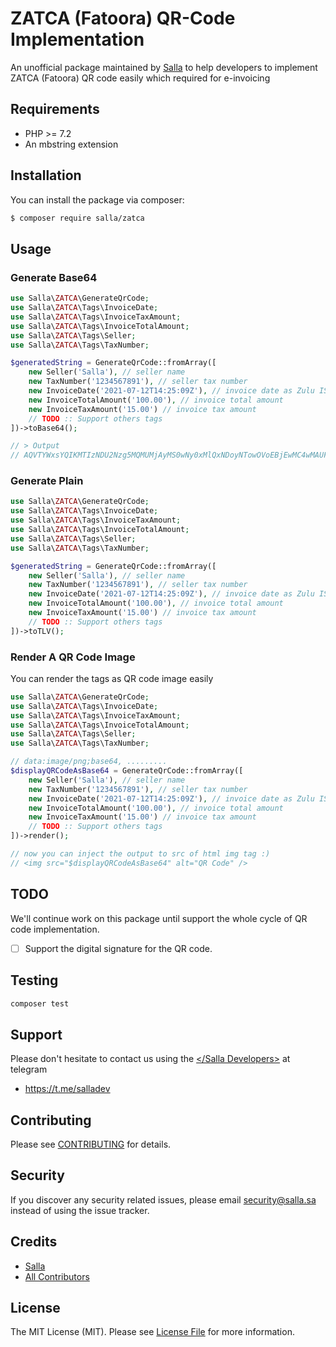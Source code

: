 # ZATCA (Fatoora) QR-Code Implementation

An unofficial package maintained by [Salla](https://salla.dev) to help developers to implement ZATCA (Fatoora) QR code easily which required for e-invoicing

## Requirements

* PHP >= 7.2
* An mbstring extension

## Installation

You can install the package via composer:

```bash
$ composer require salla/zatca
```

## Usage

### Generate Base64

```php
use Salla\ZATCA\GenerateQrCode;
use Salla\ZATCA\Tags\InvoiceDate;
use Salla\ZATCA\Tags\InvoiceTaxAmount;
use Salla\ZATCA\Tags\InvoiceTotalAmount;
use Salla\ZATCA\Tags\Seller;
use Salla\ZATCA\Tags\TaxNumber;

$generatedString = GenerateQrCode::fromArray([
    new Seller('Salla'), // seller name        
    new TaxNumber('1234567891'), // seller tax number
    new InvoiceDate('2021-07-12T14:25:09Z'), // invoice date as Zulu ISO8601 @see https://en.wikipedia.org/wiki/ISO_8601
    new InvoiceTotalAmount('100.00'), // invoice total amount
    new InvoiceTaxAmount('15.00') // invoice tax amount
    // TODO :: Support others tags
])->toBase64();

// > Output
// AQVTYWxsYQIKMTIzNDU2Nzg5MQMUMjAyMS0wNy0xMlQxNDoyNTowOVoEBjEwMC4wMAUFMTUuMDA=
```

### Generate Plain

```php
use Salla\ZATCA\GenerateQrCode;
use Salla\ZATCA\Tags\InvoiceDate;
use Salla\ZATCA\Tags\InvoiceTaxAmount;
use Salla\ZATCA\Tags\InvoiceTotalAmount;
use Salla\ZATCA\Tags\Seller;
use Salla\ZATCA\Tags\TaxNumber;

$generatedString = GenerateQrCode::fromArray([
    new Seller('Salla'), // seller name        
    new TaxNumber('1234567891'), // seller tax number
    new InvoiceDate('2021-07-12T14:25:09Z'), // invoice date as Zulu ISO8601 @see https://en.wikipedia.org/wiki/ISO_8601
    new InvoiceTotalAmount('100.00'), // invoice total amount
    new InvoiceTaxAmount('15.00') // invoice tax amount
    // TODO :: Support others tags
])->toTLV();
```

### Render A QR Code Image

You can render the tags as QR code image easily


```php
use Salla\ZATCA\GenerateQrCode;
use Salla\ZATCA\Tags\InvoiceDate;
use Salla\ZATCA\Tags\InvoiceTaxAmount;
use Salla\ZATCA\Tags\InvoiceTotalAmount;
use Salla\ZATCA\Tags\Seller;
use Salla\ZATCA\Tags\TaxNumber;

// data:image/png;base64, .........
$displayQRCodeAsBase64 = GenerateQrCode::fromArray([
    new Seller('Salla'), // seller name        
    new TaxNumber('1234567891'), // seller tax number
    new InvoiceDate('2021-07-12T14:25:09Z'), // invoice date as Zulu ISO8601 @see https://en.wikipedia.org/wiki/ISO_8601
    new InvoiceTotalAmount('100.00'), // invoice total amount
    new InvoiceTaxAmount('15.00') // invoice tax amount
    // TODO :: Support others tags
])->render();

// now you can inject the output to src of html img tag :)
// <img src="$displayQRCodeAsBase64" alt="QR Code" />
```

## TODO

We'll continue work on this package until support the whole cycle of QR code implementation.

- [ ] Support the digital signature for the QR code.

## Testing

```bash
composer test
```

## Support

Please don't hesitate to contact us using the [</Salla Developers>](https://t.me/salladev) at telegram

- https://t.me/salladev

## Contributing

Please see [CONTRIBUTING](CONTRIBUTING.md) for details.

## Security

If you discover any security related issues, please email security@salla.sa instead of using the issue tracker.

## Credits

- [Salla](https://github.com/sallaApp)
- [All Contributors](../../contributors)

## License

The MIT License (MIT). Please see [License File](LICENSE.md) for more information.
